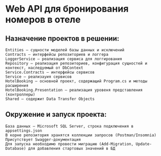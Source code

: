 # Web API для бронирования номеров в отеле
## Назначение проектов в решении:
    Entities — сущности моделей базы данных и исключений
    Contracts — интерфейсы репозиториев и логгера
    LoggerService — реализация сервиса для логгирования
    Repository — реализация репозиториев, конфигурация сущностей и контекст, наследуемый от DbContext
    Service.Contracts — интерфейсы сервисов
    Service — реализауия сервисов
    HotelBooking — основной проект, содержащий Program.cs и методы расширения
    HotelBooking.Presentation — реализация уровеня представления (контроллеры)
    Shared — содержит Data Transfer Objects
## Окружение и запуск проекта:
    База данных — Microsoft SQL Server, строка подключения в appsettings.json
    В корне репозитория хранятся коллекции запросов (Postman/Insomnia)
    Присутствует Swagger-документация
    Для запуска необходимо провести миграцию (Add-Migration, Update-Database) для добавления стартовых значений в БД
